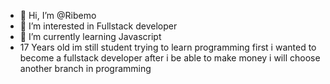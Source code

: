 - 👋 Hi, I’m @Ribemo
- 👀 I’m interested in Fullstack developer
- 🌱 I’m currently learning Javascript
- 17 Years old
im still student trying to learn programming
first i wanted to become a fullstack developer
  after i be able to make money i will choose another branch in programming
  
<!---
Ribemo/Ribemo is a ✨ special ✨ repository because its `README.md` (this file) appears on your GitHub profile.
You can click the Preview link to take a look at your changes.
--->
